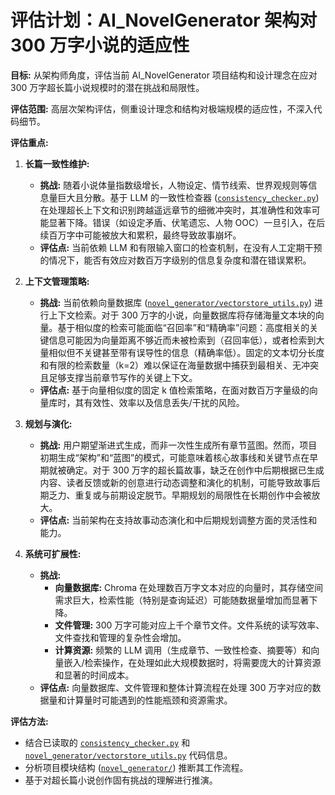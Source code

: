 # 评估计划：AI_NovelGenerator 架构对 300 万字小说的适应性

**目标:** 从架构师角度，评估当前 AI_NovelGenerator 项目结构和设计理念在应对 300 万字超长篇小说规模时的潜在挑战和局限性。

**评估范围:** 高层次架构评估，侧重设计理念和结构对极端规模的适应性，不深入代码细节。

**评估重点:**

1.  **长篇一致性维护:**
    *   **挑战:** 随着小说体量指数级增长，人物设定、情节线索、世界观规则等信息量巨大且分散。基于 LLM 的一致性检查器 ([`consistency_checker.py`](consistency_checker.py)) 在处理超长上下文和识别跨越遥远章节的细微冲突时，其准确性和效率可能显著下降。错误（如设定矛盾、伏笔遗忘、人物 OOC）一旦引入，在后续百万字中可能被放大和累积，最终导致故事崩坏。
    *   **评估点:** 当前依赖 LLM 和有限输入窗口的检查机制，在没有人工定期干预的情况下，能否有效应对数百万字级别的信息复杂度和潜在错误累积。

2.  **上下文管理策略:**
    *   **挑战:** 当前依赖向量数据库 ([`novel_generator/vectorstore_utils.py`](novel_generator/vectorstore_utils.py)) 进行上下文检索。对于 300 万字的小说，向量数据库将存储海量文本块的向量。基于相似度的检索可能面临“召回率”和“精确率”问题：高度相关的关键信息可能因为向量距离不够近而未被检索到（召回率低），或者检索到大量相似但不关键甚至带有误导性的信息（精确率低）。固定的文本切分长度和有限的检索数量（k=2）难以保证在海量数据中捕获到最相关、无冲突且足够支撑当前章节写作的关键上下文。
    *   **评估点:** 基于向量相似度的固定 k 值检索策略，在面对数百万字量级的向量库时，其有效性、效率以及信息丢失/干扰的风险。

3.  **规划与演化:**
    *   **挑战:** 用户期望渐进式生成，而非一次性生成所有章节蓝图。然而，项目初期生成“架构”和“蓝图”的模式，可能意味着核心故事线和关键节点在早期就被确定。对于 300 万字的超长篇故事，缺乏在创作中后期根据已生成内容、读者反馈或新的创意进行动态调整和演化的机制，可能导致故事后期乏力、重复或与前期设定脱节。早期规划的局限性在长期创作中会被放大。
    *   **评估点:** 当前架构在支持故事动态演化和中后期规划调整方面的灵活性和能力。

4.  **系统可扩展性:**
    *   **挑战:**
        *   **向量数据库:** Chroma 在处理数百万字文本对应的向量时，其存储空间需求巨大，检索性能（特别是查询延迟）可能随数据量增加而显著下降。
        *   **文件管理:** 300 万字可能对应上千个章节文件。文件系统的读写效率、文件查找和管理的复杂性会增加。
        *   **计算资源:** 频繁的 LLM 调用（生成章节、一致性检查、摘要等）和向量嵌入/检索操作，在处理如此大规模数据时，将需要庞大的计算资源和显著的时间成本。
    *   **评估点:** 向量数据库、文件管理和整体计算流程在处理 300 万字对应的数据量和计算量时可能遇到的性能瓶颈和资源需求。

**评估方法:**

*   结合已读取的 [`consistency_checker.py`](consistency_checker.py) 和 [`novel_generator/vectorstore_utils.py`](novel_generator/vectorstore_utils.py) 代码信息。
*   分析项目模块结构 ([`novel_generator/`](novel_generator/)) 推断其工作流程。
*   基于对超长篇小说创作固有挑战的理解进行推演。